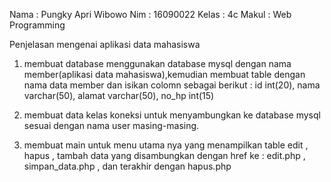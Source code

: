 Nama    : Pungky Apri Wibowo
Nim     : 16090022
Kelas   : 4c
Makul   : Web Programming

Penjelasan mengenai aplikasi data mahasiswa
1. membuat database menggunakan database mysql dengan nama member(aplikasi data mahasiswa),kemudian membuat table dengan nama data member dan isikan colomn sebagai berikut : id int(20), nama varchar(50), alamat varchar(50), no_hp int(15)

2. membuat data kelas koneksi untuk menyambungkan ke database mysql sesuai dengan nama user masing-masing.

3. membuat main untuk menu utama nya yang menampilkan table edit , hapus , tambah data yang disambungkan dengan href ke : edit.php , simpan_data.php , dan terakhir dengan hapus.php
